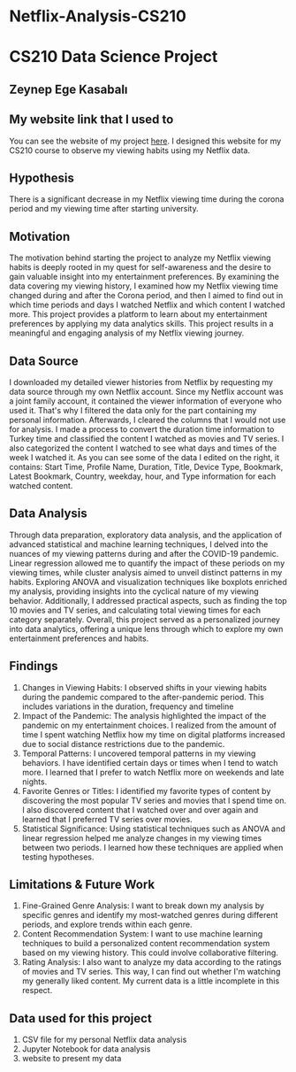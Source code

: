 # Netflix-Analysis-CS210
# CS210 Data Science Project
## Zeynep Ege Kasabalı

## My website link that I used to 
You can see the website of my project [here](https://zeynepkasabali.wixsite.com/my-site-1). I designed this website for my CS210 course to observe my viewing habits using my Netflix data.

## Hypothesis
There is a significant decrease in my Netflix viewing time during the corona period and my viewing time after starting university.

## Motivation
The motivation behind starting the project to analyze my Netflix viewing habits is deeply rooted in my quest for self-awareness and the desire to gain valuable insight into my entertainment preferences. By examining the data covering my viewing history, I examined how my Netflix viewing time changed during and after the Corona period, and then I aimed to find out in which time periods and days I watched Netflix and which content I watched more. This project provides a platform to learn about my entertainment preferences by applying my data analytics skills. This project results in a meaningful and engaging analysis of my Netflix viewing journey.

## Data Source
I downloaded my detailed viewer histories from Netflix by requesting my data source through my own Netflix account. Since my Netflix account was a joint family account, it contained the viewer information of everyone who used it. That's why I filtered the data only for the part containing my personal information. Afterwards, I cleared the columns that I would not use for analysis. I made a process to convert the duration time information to Turkey time and classified the content I watched as movies and TV series. I also categorized the content I watched to see what days and times of the week I watched it. As you can see some of the data I edited on the right, it contains: Start Time, Profile Name, Duration, Title, Device Type, Bookmark, Latest Bookmark, Country, weekday, hour, and Type information for each watched content. 

## Data Analysis
Through data preparation, exploratory data analysis, and the application of advanced statistical and machine learning techniques, I delved into the nuances of my viewing patterns during and after the COVID-19 pandemic. Linear regression allowed me to quantify the impact of these periods on my viewing times, while cluster analysis aimed to unveil distinct patterns in my habits. Exploring ANOVA and visualization techniques like boxplots enriched my analysis, providing insights into the cyclical nature of my viewing behavior. Additionally, I addressed practical aspects, such as finding the top 10 movies and TV series, and calculating total viewing times for each category separately. Overall, this project served as a personalized journey into data analytics, offering a unique lens through which to explore my own entertainment preferences and habits.

## Findings
1. Changes in Viewing Habits: I observed shifts in your viewing habits during the pandemic compared to the after-pandemic period. This includes variations in the duration, frequency and timeline
2. Impact of the Pandemic: The analysis highlighted the impact of the pandemic on my entertainment choices. I realized from the amount of time I spent watching Netflix how my time on digital platforms increased due to social distance restrictions due to the pandemic.
3. Temporal Patterns: I uncovered temporal patterns in my viewing behaviors. I have identified certain days or times when I tend to watch more. I learned that I prefer to watch Netflix more on weekends and late nights.
4. Favorite Genres or Titles: I identified my favorite types of content by discovering the most popular TV series and movies that I spend time on. I also discovered content that I watched over and over again and learned that I preferred TV series over movies.
5. Statistical Significance: Using statistical techniques such as ANOVA and linear regression helped me analyze changes in my viewing times between two periods. I learned how these techniques are applied when testing hypotheses.

## Limitations & Future Work
1. Fine-Grained Genre Analysis: I want to break down my analysis by specific genres and identify my most-watched genres during different periods, and explore trends within each genre.
2. Content Recommendation System: I want to use machine learning techniques to build a personalized content recommendation system based on my viewing history. This could involve collaborative filtering.
3. Rating Analysis: I also want to analyze my data according to the ratings of movies and TV series. This way, I can find out whether I'm watching my generally liked content. My current data is a little incomplete in this respect.

## Data used for this project
1. CSV file for my personal Netflix data analysis
2. Jupyter Notebook for data analysis
3. website to present my data
